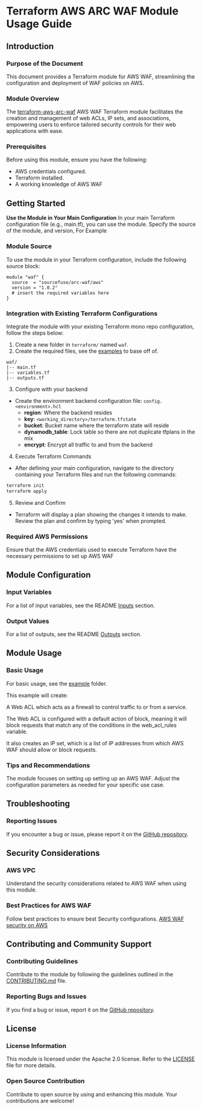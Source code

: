 # Terraform AWS ARC WAF Module Usage Guide

## Introduction

### Purpose of the Document

This document provides a Terraform module for AWS WAF, streamlining the configuration and deployment of WAF policies on AWS.
### Module Overview

The [terraform-aws-arc-waf](https://github.com/sourcefuse/terraform-aws-arc-waf) AWS WAF Terraform module facilitates the creation and management of web ACLs, IP sets, and associations, empowering users to enforce tailored security controls for their web applications with ease.

### Prerequisites

Before using this module, ensure you have the following:

- AWS credentials configured.
- Terraform installed.
- A working knowledge of AWS WAF

## Getting Started

**Use the Module in Your Main Configuration**
In your main Terraform configuration file (e.g., main.tf), you can use the module. Specify the source of the module, and version, For Example

### Module Source

To use the module in your Terraform configuration, include the following source block:

```hcl
module "waf" {
  source  = "sourcefuse/arc-waf/aws"
  version = "1.0.2"
  # insert the required variables here
}
```

### Integration with Existing Terraform Configurations

Integrate the module with your existing Terraform mono repo configuration, follow the steps below:

1. Create a new folder in `terraform/` named `waf`.
2. Create the required files, see the [examples](https://github.com/sourcefuse/terraform-aws-arc-waf/tree/main/examples/simple) to base off of.

```plaintext
waf/
|-- main.tf
|-- variables.tf
|-- outputs.tf
```
3. Configure with your backend
  - Create the environment backend configuration file: `config.<environment>.hcl`
    - **region**: Where the backend resides
    - **key**: `<working_directory>/terraform.tfstate`
    - **bucket**: Bucket name where the terraform state will reside
    - **dynamodb_table**: Lock table so there are not duplicate tfplans in the mix
    - **encrypt**: Encrypt all traffic to and from the backend
  
4. Execute Terraform Commands
  - After defining your main configuration, navigate to the directory containing your Terraform files and run the following commands:

  ```bash
  terraform init
  terraform apply
  ```
5. Review and Confirm
  - Terraform will display a plan showing the changes it intends to make. Review the plan and confirm by typing 'yes' when prompted.

### Required AWS Permissions

Ensure that the AWS credentials used to execute Terraform have the necessary permissions to set up AWS WAF

## Module Configuration

### Input Variables

For a list of input variables, see the README [Inputs](https://github.com/sourcefuse/terraform-aws-arc-waf?tab=readme-ov-file#inputs) section.

### Output Values

For a list of outputs, see the README [Outputs](https://github.com/sourcefuse/terraform-aws-arc-waf?tab=readme-ov-file#outputs) section.

## Module Usage

### Basic Usage

For basic usage, see the [example](https://github.com/sourcefuse/terraform-aws-arc-waf/tree/main/example) folder.

This example will create:

A Web ACL which acts as a firewall to control traffic to or from a service.

The Web ACL is configured with a default action of block, meaning it will block requests that match any of the conditions in the web_acl_rules variable.

It also creates an IP set, which is a list of IP addresses from which AWS WAF should allow or block requests.

### Tips and Recommendations

The module focuses on setting up setting up an AWS WAF. Adjust the configuration parameters as needed for your specific use case.

## Troubleshooting

### Reporting Issues

If you encounter a bug or issue, please report it on the [GitHub repository](https://github.com/sourcefuse/terraform-aws-arc-waf/issues).

## Security Considerations

### AWS VPC

Understand the security considerations related to AWS WAF when using this module.

### Best Practices for AWS WAF

Follow best practices to ensure best Security configurations.
[AWS WAF security on AWS](https://docs.aws.amazon.com/config/latest/developerguide/security-best-practices-for-aws-waf.html)

## Contributing and Community Support

### Contributing Guidelines

Contribute to the module by following the guidelines outlined in the [CONTRIBUTING.md](https://github.com/sourcefuse/terraform-aws-arc-waf/blob/main/CONTRIBUTING.md) file.

### Reporting Bugs and Issues

If you find a bug or issue, report it on the [GitHub repository](https://github.com/sourcefuse/terraform-aws-arc-waf/issues).

## License

### License Information

This module is licensed under the Apache 2.0 license. Refer to the [LICENSE](https://github.com/sourcefuse/terraform-aws-arc-waf/blob/main/LICENSE) file for more details.

### Open Source Contribution

Contribute to open source by using and enhancing this module. Your contributions are welcome!
